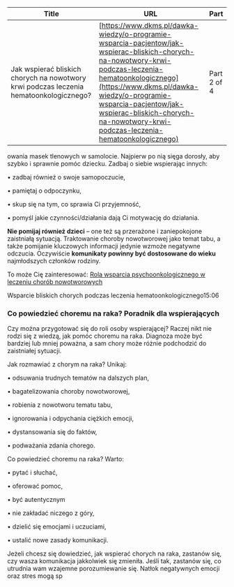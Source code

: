 | **Title**       | **URL**           | **Part**              |
|-----------------|-------------------|-----------------------|
| Jak wspierać bliskich chorych na nowotwory krwi podczas leczenia hematoonkologicznego?         | [https://www.dkms.pl/dawka-wiedzy/o-programie-wsparcia-pacjentow/jak-wspierac-bliskich-chorych-na-nowotwory-krwi-podczas-leczenia-hematoonkologicznego](https://www.dkms.pl/dawka-wiedzy/o-programie-wsparcia-pacjentow/jak-wspierac-bliskich-chorych-na-nowotwory-krwi-podczas-leczenia-hematoonkologicznego)    | Part 2 of 4          |

owania masek tlenowych w samolocie. Najpierw po nią sięga dorosły, aby szybko i sprawnie pomóc dziecku.
Zadbaj o siebie wspierając innych:


• zadbaj również o swoje samopoczucie,


• pamiętaj o odpoczynku,


• skup się na tym, co sprawia Ci przyjemność,


• pomyśl jakie czynności/działania dają Ci motywację do działania. 


**Nie pomijaj również dzieci** – one też są przerażone i zaniepokojone zaistniałą sytuacją. Traktowanie choroby nowotworowej jako temat tabu, a także pomijanie kluczowych informacji jedynie wzmoże negatywne odczucia. Oczywiście **komunikaty powinny być dostosowane do wieku** najmłodszych członków rodziny.


To może Cię zainteresować: [Rola wsparcia psychoonkologicznego w leczeniu chorób nowotworowych](/dawka-wiedzy/o-programie-wsparcia-pacjentow/rola-wsparcia-psychoonkologicznego-w-leczeniu-chorob-nowotworowych "Rola wsparcia psychoonkologicznego w leczeniu chorób nowotworowych")


Wsparcie bliskich chorych podczas leczenia hematoonkologicznego15:06
### Co powiedzieć choremu na raka? Poradnik dla wspierających


Czy można przygotować się do roli osoby wspierającej? Raczej nikt nie rodzi się z wiedzą, jak pomóc choremu na raka. Diagnoza może być bardziej lub mniej poważna, a sam chory może różnie podchodzić do zaistniałej sytuacji.


Jak rozmawiać z chorym na raka? Unikaj:


• odsuwania trudnych tematów na dalszych plan,


• bagatelizowania choroby nowotworowej,


• robienia z nowotworu tematu tabu,


• ignorowania i odpychania ciężkich emocji,


• dystansowania się do faktów,


• podważania zdania chorego.


Co powiedzieć choremu na raka? Warto:


• pytać i słuchać,


• oferować pomoc,


• być autentycznym


• nie zakładać niczego z góry,


• dzielić się emocjami i uczuciami,


• ustalić nowe zasady komunikacji.


Jeżeli chcesz się dowiedzieć, jak wspierać chorych na raka, zastanów się, czy wasza komunikacja jakkolwiek się zmieniła. Jeśli tak, zastanów się, co utrudnia wam wzajemne porozumiewanie się. Natłok negatywnych emocji oraz stres mogą sp
